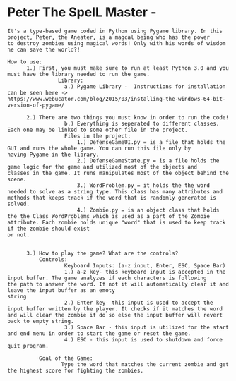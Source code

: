 # Peter The SpelL Master - 
    It's a type-based game coded in Python using Pygame library. In this project, Peter, the Aneater, is a magcal being who has the power     to destroy zombies using magical words! Only with his words of wisdom he can save the world?!
    
    How to use:
          1.) First, you must make sure to run at least Python 3.0 and you must have the library needed to run the game.
                    Library:
                      a.) Pygame Library -  Instructions for installation  can be seen here ->                                                                                             https://www.webucator.com/blog/2015/03/installing-the-windows-64-bit-version-of-pygame/
          
          2.) There are two things you must know in order to run the code!
                      b.) Everything is seperated to different classes. Each one may be linked to some other file in the project.
                      Files in the project:
                          1.) DefenseGameUI.py = is a file that holds the GUI and runs the whole game. You can run this file only by                                                        having Pygame in the library.
                          2.) DefenseGameState.py = is a file holds the game logic for the game and utilized most of the objects and                                                           classes in the game. It runs manipulates most of the object behind the scene.
                          3.) WordProblem.py = it holds the the word needed to solve as a string type. This class has many attributes and                                                methods that keeps track if the word that is randomly generated is solved.
                          4.) Zombie.py = is an object class that holds the the Class WordProblems which is used as a part of the Zombie                                             attribute. Each zombie holds unique "word" that is used to keep track if the zombie should exist                                           or not.
                          
                          
          3.) How to play the game? What are the controls?
              Controls:
                      Keyboard Inputs: (a-z input, Enter, ESC, Space Bar)
                      1.) a-z key- this keyboard input is accepted in the input buffer. The game analyzes if each characters is following                           the path to answer the word. If not it will automatically clear it and leave the input buffer as an emoty                                 string
                      2.) Enter key- this input is used to accept the input buffer written by the player. It checks if it matches the word                           and will clear the zombie if do so else the input buffer will revert back to empty string.
                      3.) Space Bar - this input is utilized for the start and end menu in order to start the game or reset the game.
                      4.) ESC - this input is used to shutdown and force quit program.
              
              Goal of the Game:
                     Type the word that matches the current zombie and get the highest score for fighting the zombies.
